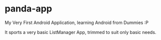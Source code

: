 # panda-app
My Very First Android Application, learning Android from Dummies :P

It sports a very basic ListManager App, trimmed to suit only basic needs.
